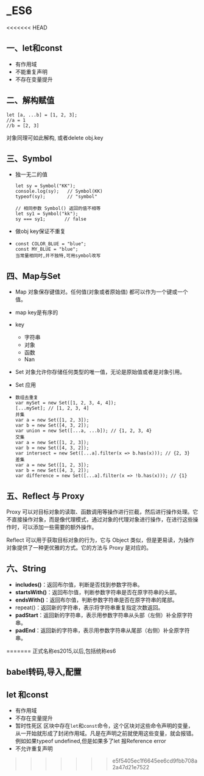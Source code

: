 # _ES6

<<<<<<< HEAD
## 一、let和const

- 有作用域
- 不能重复声明
- 不存在变量提升

## 二、解构赋值

```
let [a, ...b] = [1, 2, 3];
//a = 1
//b = [2, 3]
```

对象同理可如此解构, 或者delete  obj.key

## 三、Symbol

- 独一无二的值

  ```
  let sy = Symbol("KK");
  console.log(sy);   // Symbol(KK)
  typeof(sy);        // "symbol"
   
  // 相同参数 Symbol() 返回的值不相等
  let sy1 = Symbol("kk"); 
  sy === sy1;       // false
  ```

- 做obj key保证不重复

- ```
  const COLOR_BLUE = "blue";
  const MY_BLUE = "blue";
  当常量相同时,并不独特,可用symbol改写
  ```

## 四、Map与Set

- Map 对象保存键值对。任何值(对象或者原始值) 都可以作为一个键或一个值。
- map key是有序的
- key
  - 字符串
  - 对象
  - 函数
  - Nan

- Set 对象允许你存储任何类型的唯一值，无论是原始值或者是对象引用。

- Set 应用

- ```
  数组去重复
  var mySet = new Set([1, 2, 3, 4, 4]);
  [...mySet]; // [1, 2, 3, 4]
  并集
  var a = new Set([1, 2, 3]);
  var b = new Set([4, 3, 2]);
  var union = new Set([...a, ...b]); // {1, 2, 3, 4}
  交集
  var a = new Set([1, 2, 3]);
  var b = new Set([4, 3, 2]);
  var intersect = new Set([...a].filter(x => b.has(x))); // {2, 3}
  差集
  var a = new Set([1, 2, 3]);
  var b = new Set([4, 3, 2]);
  var difference = new Set([...a].filter(x => !b.has(x))); // {1}
  ```

## 五、Reflect 与 Proxy

Proxy 可以对目标对象的读取、函数调用等操作进行拦截，然后进行操作处理。它不直接操作对象，而是像代理模式，通过对象的代理对象进行操作，在进行这些操作时，可以添加一些需要的额外操作。

Reflect 可以用于获取目标对象的行为，它与 Object 类似，但是更易读，为操作对象提供了一种更优雅的方式。它的方法与 Proxy 是对应的。

## 六、String

- **includes()**：返回布尔值，判断是否找到参数字符串。
- **startsWith()**：返回布尔值，判断参数字符串是否在原字符串的头部。
- **endsWith()**：返回布尔值，判断参数字符串是否在原字符串的尾部。
- repeat()：返回新的字符串，表示将字符串重复指定次数返回。
- **padStart**：返回新的字符串，表示用参数字符串从头部（左侧）补全原字符串。
- **padEnd**：返回新的字符串，表示用参数字符串从尾部（右侧）补全原字符串。

=======
正式名称es2015,以后,包括统称es6

## babel转码,导入,配置

## let 和const

- 有作用域
- 不存在变量提升
- 暂时性死区 区块中存在`let`和`const`命令，这个区块对这些命令声明的变量，从一开始就形成了封闭作用域。凡是在声明之前就使用这些变量，就会报错。例如如果typeof undefined,但是如果多了let 报Reference error
- 不允许重复声明
>>>>>>> e5f5405ec1f6645ee6cd9fbb708a2a47d21e7522
